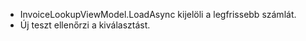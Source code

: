 - InvoiceLookupViewModel.LoadAsync kijelöli a legfrissebb számlát.
- Új teszt ellenőrzi a kiválasztást.
